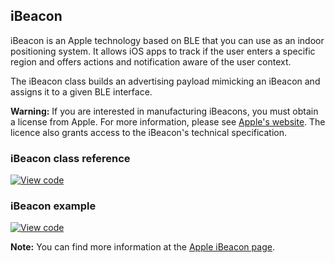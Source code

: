 ## iBeacon

iBeacon is an Apple technology based on BLE that you can use as an indoor positioning system. It allows iOS apps to track if the user enters a specific region and offers actions and notification aware of the user context.

The iBeacon class builds an advertising payload mimicking an iBeacon and assigns it to a given BLE interface.

<span class="warnings"> **Warning:** If you are interested in manufacturing iBeacons, you must obtain a license from Apple. For more information, please see [Apple's website](https://developer.apple.com/ibeacon/). The licence also grants access to the iBeacon's technical specification.</span>

### iBeacon class reference

[![View code](https://www.mbed.com/embed/?type=library)](https://os.mbed.com/docs/v5.8/mbed-os-api-doxy/classi_beacon.html)

### iBeacon example

[![View code](https://www.mbed.com/embed/?url=https://os.mbed.com/teams/mbed-os-examples/code/mbed-os-example-ble-Beacon/)](https://os.mbed.com/teams/mbed-os-examples/code/mbed-os-example-ble-Beacon/file/863f3fea9978/source/main.cpp)

<span class="notes">**Note:** You can find more information at the [Apple iBeacon page](https://developer.apple.com/ibeacon/).</span>
